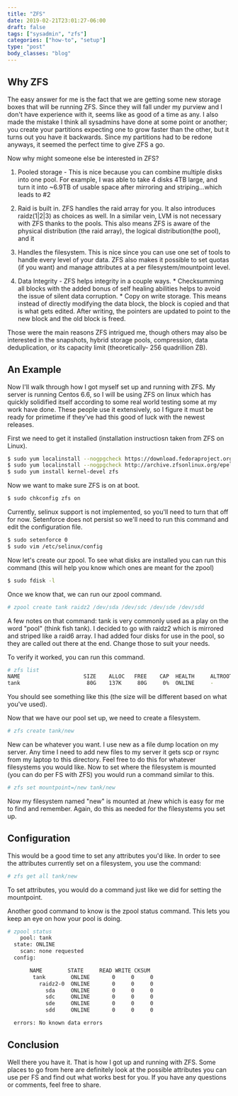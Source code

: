 ```yaml
---
title: "ZFS"
date: 2019-02-21T23:01:27-06:00
draft: false
tags: ["sysadmin", "zfs"]
categories: ["how-to", "setup"]
type: "post"
body_classes: "blog"
---
```


## Why ZFS
The easy answer for me is the fact that we are getting some new storage boxes that will be running ZFS. Since they will fall under my purview and I don't have experience with it, seems like as good of a time as any. I also made the mistake I think all sysadmins have done at some point or another; you create your partitions expecting one to grow faster than the other, but it turns out you have it backwards. Since my partitions had to be redone anyways, it seemed the perfect time to give ZFS a go.

Now why might someone else be interested in ZFS?

1) Pooled storage - This is nice because you can combine multiple disks into one pool. For example, I was able to take 4 disks 4TB large, and turn it into ~6.9TB of usable space after mirroring and striping...which leads to #2

2) Raid is built in. ZFS handles the raid array for you. It also introduces raidz(1|2|3) as choices as well. In a similar vein, LVM is not necessary with ZFS thanks to the pools. This also means ZFS is aware of the physical distribution (the raid array), the logical distribution(the pool), and it

3) Handles the filesystem. This is nice since you can use one set of tools to handle every level of your data. ZFS also makes it possible to set quotas (if you want) and manage attributes at a per filesystem/mountpoint level.

4) Data Integrity - ZFS helps integrity in a couple ways. * Checksumming all blocks with the added bonus of self healing abilities helps to avoid the issue of silent data corruption. * Copy on write storage. This means instead of directly modifying the data block, the block is copied and that is what gets edited. After writing, the pointers are updated to point to the new block and the old block is freed.

Those were the main reasons ZFS intrigued me, though others may also be interested in the snapshots, hybrid storage pools, compression, data deduplication, or its capacity limit (theoretically- 256 quadrillion ZB).

## An Example
Now I'll walk through how I got myself set up and running with ZFS. My server is running Centos 6.6, so I will be using ZFS on linux which has quickly solidified itself according to some real world testing some at my work have done. These people use it extensively, so I figure it must be ready for primetime if they've had this good of luck with the newest releases.

First we need to get it installed (installation instructiosn taken from ZFS on Linux).

```bash
$ sudo yum localinstall --nogpgcheck https://download.fedoraproject.org/pub/epel/6/x86_64/epel-release-6-8.noarch.rpm
$ sudo yum localinstall --nogpgcheck http://archive.zfsonlinux.org/epel/zfs-release.el6.noarch.rpm
$ sudo yum install kernel-devel zfs
```

Now we want to make sure ZFS is on at boot.

```bash
$ sudo chkconfig zfs on
```

Currently, selinux support is not implemented, so you'll need to turn that off for now. Setenforce does not persist so we'll need to run this command and edit the configuration file.

```bash
$ sudo setenforce 0
$ sudo vim /etc/selinux/config
```

Now let's create our zpool. To see what disks are installed you can run this command (this will help you know which ones are meant for the zpool)

```bash
$ sudo fdisk -l
```

Once we know that, we can run our zpool command.

```bash
# zpool create tank raidz2 /dev/sda /dev/sdc /dev/sde /dev/sdd
```
A few notes on that command: tank is very commonly used as a play on the word "pool" (think fish tank). I decided to go with raidz2 which is mirrored and striped like a raid6 array. I had added four disks for use in the pool, so they are called out there at the end. Change those to suit your needs.

To verify it worked, you can run this command.

```bash
# zfs list
NAME                    SIZE    ALLOC   FREE    CAP  HEALTH     ALTROOT
tank                     80G    137K     80G     0%  ONLINE     -
```
You should see something like this (the size will be different based on what you've used).

Now that we have our pool set up, we need to create a filesystem.

```bash
# zfs create tank/new
```

New can be whatever you want. I use new as a file dump location on my server. Any time I need to add new files to my server it gets scp or rsync from my laptop to this directory. Feel free to do this for whatever filesystems you would like. Now to set where the filesystem is mounted (you can do per FS with ZFS) you would run a command similar to this.

```bash
# zfs set mountpoint=/new tank/new
```

Now my filesystem named "new" is mounted at /new which is easy for me to find and remember. Again, do this as needed for the filesystems you set up.

## Configuration
This would be a good time to set any attributes you'd like. In order to see the attributes currently set on a filesystem, you use the command:

```bash
# zfs get all tank/new
```

To set attributes, you would do a command just like we did for setting the mountpoint.

Another good command to know is the zpool status command. This lets you keep an eye on how your pool is doing.

```bash
# zpool status
    pool: tank
  state: ONLINE
    scan: none requested
  config:

       NAME        STATE     READ WRITE CKSUM
        tank        ONLINE       0     0     0
          raidz2-0  ONLINE       0     0     0
            sda     ONLINE       0     0     0
            sdc     ONLINE       0     0     0
            sde     ONLINE       0     0     0
            sdd     ONLINE       0     0     0

  errors: No known data errors
```

## Conclusion
Well there you have it. That is how I got up and running with ZFS. Some places to go from here are definitely look at the possible attributes you can use per FS and find out what works best for you. If you have any questions or comments, feel free to share.

